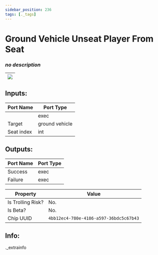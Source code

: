```yaml
---
sidebar_position: 236
tags: [._tags]
---
```


# Ground Vehicle Unseat Player From Seat


### *no description*

| ![](https://images-ext-2.discordapp.net/external/MPmIaQzlEPmgGWlgi-WxBBXt0Bjv_zWPkg1y1f_sy3s/https/www.recroomcircuits.com/image/circuit/absolute-value?width=206&height=108) |
|-----|

## Inputs:
| Port Name | Port Type |
|-----------|-----------|
|  | exec |
| Target | ground vehicle |
| Seat index | int |

## Outputs:
| Port Name | Port Type |
|-----------|-----------|
| Success | exec |
| Failure | exec | 

| Property  | Value |
|-------------------|-----------|
| Is Trolling Risk? | No. |
| Is Beta? | No. |
| Chip UUID | `4bb12ec4-780e-4186-a597-36bdc5c67b43` |

## Info:
._extrainfo